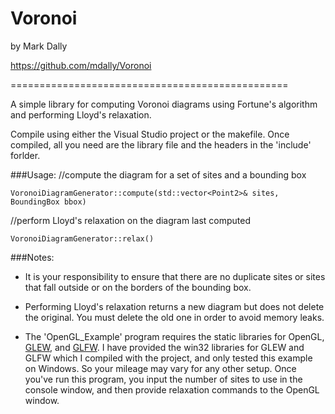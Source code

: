# Voronoi

by Mark Dally

https://github.com/mdally/Voronoi

================================================

A simple library for computing Voronoi diagrams using Fortune's algorithm and performing Lloyd's relaxation.

Compile using either the Visual Studio project or the makefile.
Once compiled, all you need are the library file and the headers in the 'include' forlder.

###Usage:
//compute the diagram for a set of sites and a bounding box
```
VoronoiDiagramGenerator::compute(std::vector<Point2>& sites, BoundingBox bbox)
```

//perform Lloyd's relaxation on the diagram last computed
```
VoronoiDiagramGenerator::relax()
```

###Notes:
 * It is your responsibility to ensure that there are no duplicate sites or sites that fall outside or on the borders of the bounding box.
	
 * Performing Lloyd's relaxation returns a new diagram but does not delete the original. You must delete the old one in order to avoid memory leaks.

 * The 'OpenGL_Example' program requires the static libraries for OpenGL, [GLEW](http://glew.sourceforge.net), and [GLFW](http://www.glfw.org). I have provided the win32 libraries for GLEW and GLFW which I compiled with the project, and only tested this example on Windows. So your mileage may vary for any other setup. Once you've run this program, you input the number of sites to use in the console window, and then provide relaxation commands to the OpenGL window.